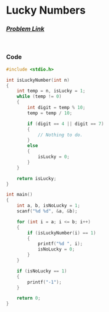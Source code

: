 # Lucky Numbers
### [*Problem Link*](https://codeforces.com/group/MWSDmqGsZm/contest/219432/problem/M)


<br> 

### Code
```c
#include <stdio.h>

int isLuckyNumber(int n)
{
    int temp = n, isLucky = 1;
    while (temp != 0)
    {
        int digit = temp % 10;
        temp = temp / 10;

        if (digit == 4 || digit == 7)
        {
            // Nothing to do.
        }
        else
        {
            isLucky = 0;
        }
    }

    return isLucky;
}

int main()
{
    int a, b, isNoLucky = 1;
    scanf("%d %d", &a, &b);

    for (int i = a; i <= b; i++)
    {
        if (isLuckyNumber(i) == 1)
        {
            printf("%d ", i);
            isNoLucky = 0;
        }
    }

    if (isNoLucky == 1)
    {
        printf("-1");
    }

    return 0;
}
```